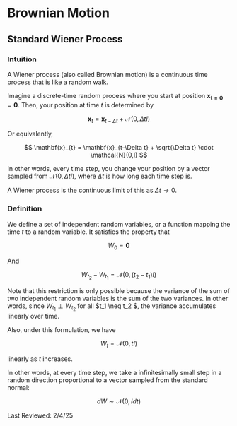 # Brownian Motion

## Standard Wiener Process


### Intuition
A Wiener process (also called Brownian motion) is a continuous time process that is like a random walk. 

Imagine a discrete-time random process where you start at position $\mathbf{x_{t=0}} = \mathbf{0}$. Then, your position at time $t$ is determined by

$$
\mathbf{x}_{t} = \mathbf{x}_{t-\Delta t} + \mathcal{N}(0,\Delta t I)
$$

Or equivalently,

$$
\mathbf{x}_{t} = \mathbf{x}_{t-\Delta t} + \sqrt{\Delta t} \cdot \mathcal{N}(0,I)
$$

In other words, every time step, you change your position by a vector sampled from $\mathcal{N}(0,\Delta t I)$, where $\Delta t$ is how long each time step is.

A Wiener process is the continuous limit of this as $\Delta t \rightarrow 0$.

### Definition
We define a set of independent random variables, or a function mapping the time $t$ to a random variable. It satisfies the property that

$$
W_0 = \mathbf{0}
$$

And 

$$
W_{t_2} - W_{t_1} = \mathcal{N}(0, (t_2 - t_1)I)
$$

Note that this restriction is only possible because the variance of the sum of two independent random variables is the sum of the two variances. In other words, since $W_{t_1} \perp W_{t_2}$ for all $t_1 \neq t_2 $, the variance accumulates linearly over time.


Also, under this formulation, we have

$$
W_{t} = \mathcal{N}(0, tI)
$$



linearly as $t$ increases.

In other words, at every time step, we take a infinitesimally small step in a random direction proportional to a vector sampled from the standard normal:

$$
dW \sim \mathcal{N}(0, I dt)
$$

Last Reviewed: 2/4/25
